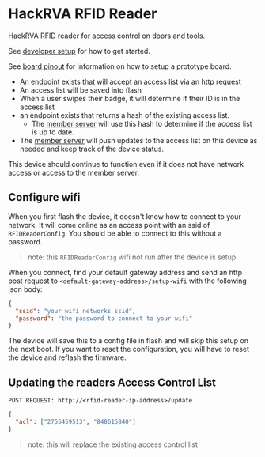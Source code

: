 # HackRVA RFID Reader

HackRVA RFID reader for access control on doors and tools.

See [developer setup](./docs/SETUP.md) for how to get started.

See [board pinout](./docs/board_pinout.md) for information on how to setup a prototype board.

- An endpoint exists that will accept an access list via an http request
- An access list will be saved into flash
- When a user swipes their badge, it will determine if their ID is in the access list
- an endpoint exists that returns a hash of the existing access list.
  - The [member server](https://github.com/Ranthalion/rfidLock) will use this hash to determine if the access list is up to date.
- The [member server](https://github.com/Ranthalion/rfidLock) will push updates to the access list on this device as needed and keep track of the device status.

This device should continue to function even if it does not have network access or access to the member server.

## Configure wifi

When you first flash the device, it doesn't know how to connect to your network.
It will come online as an access point with an ssid of `RFIDReaderConfig`. You should be able to connect to this without a password.

> note: this `RFIDReaderConfig` wifi not run after the device is setup

When you connect, find your default gateway address and send an http post request to `<default-gateway-address>/setup-wifi` with the following json body:

```json
{
  "ssid": "your wifi networks ssid",
  "password": "the password to connect to your wifi"
}
```

The device will save this to a config file in flash and will skip this setup on the next boot. If you want to reset the configuration, you will have to reset the device and reflash the firmware.

## Updating the readers Access Control List

`POST REQUEST: http://<rfid-reader-ip-address>/update`

```json
{
  "acl": ["2755459513", "848615840"]
}
```

> note: this will replace the existing access control list
